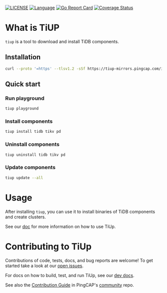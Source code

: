 [![LICENSE](https://img.shields.io/github/license/pingcap/tidb.svg)](https://github.com/pingcap/tiup/blob/master/LICENSE)
[![Language](https://img.shields.io/badge/Language-Go-blue.svg)](https://golang.org/)
[![Go Report Card](https://goreportcard.com/badge/github.com/pingcap/tiup)](https://goreportcard.com/badge/github.com/pingcap/tiup)
[![Coverage Status](https://codecov.io/gh/pingcap/tiup/branch/master/graph/badge.svg)](https://codecov.io/gh/pingcap/tiup/)

# What is TiUP

`tiup` is a tool to download and install TiDB components.

## Installation

```sh
curl --proto '=https' --tlsv1.2 -sSf https://tiup-mirrors.pingcap.com/install.sh | sh
```

## Quick start

### Run playground

```sh
tiup playground
```

### Install components

```sh
tiup install tidb tikv pd
```

### Uninstall components

```sh
tiup uninstall tidb tikv pd
```

### Update components

```sh
tiup update --all
```

# Usage
After installing `tiup`, you can use it to install binaries of TiDB components and create clusters.

See our [doc](doc/user/README.md) for more information on how to use TiUp.

# Contributing to TiUp

Contributions of code, tests, docs, and bug reports are welcome! To get started take a look at our [open issues](https://github.com/pingcap/tiup/issues).

For docs on how to build, test, and run TiUp, see our [dev docs](doc/dev/README.md).

See also the [Contribution Guide](https://github.com/pingcap/community/blob/master/CONTRIBUTING.md) in PingCAP's
[community](https://github.com/pingcap/community) repo.
